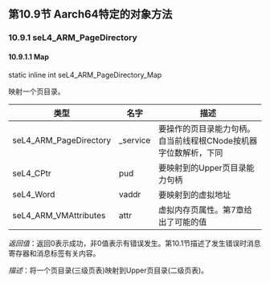 ## 第10.9节  Aarch64特定的对象方法

### 10.9.1  seL4_ARM_PageDirectory

#### 10.9.1.1  Map

static inline int seL4_ARM_PageDirectory_Map

映射一个页目录。

类型 | 名字 | 描述
--- | --- | ---
seL4_ARM_PageDirectory | _service | 要操作的页目录能力句柄。自当前线程根CNode按机器字位数解析，下同
seL4_CPtr | pud | 要映射到的Upper页目录能力句柄
seL4_Word | vaddr | 要映射到的虚拟地址
seL4_ARM_VMAttributes | attr | 虚拟内存页属性。第7章给出了可能的值

*返回值*：返回0表示成功，非0值表示有错误发生。第10.1节描述了发生错误时消息寄存器和消息标签有关内容。

*描述*：将一个页目录(三级页表)映射到Upper页目录(二级页表)。
